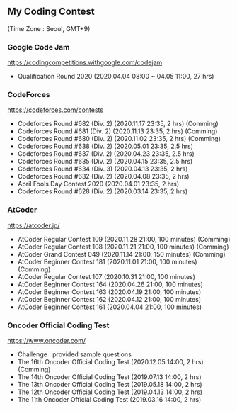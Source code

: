## My Coding Contest
(Time Zone : Seoul, GMT+9)


### Google Code Jam
https://codingcompetitions.withgoogle.com/codejam
- Qualification Round 2020 (2020.04.04 08:00 ~ 04.05 11:00, 27 hrs)


### CodeForces
https://codeforces.com/contests
- Codeforces Round #682 (Div. 2) (2020.11.17 23:35, 2 hrs) (Comming)
- Codeforces Round #681 (Div. 2) (2020.11.13 23:35, 2 hrs) (Comming)
- Codeforces Round #680 (Div. 2) (2020.11.02 23:35, 2 hrs) (Comming)
- Codeforces Round #638 (Div. 2) (2020.05.01 23:35, 2.5 hrs)
- Codeforces Round #637 (Div. 2) (2020.04.23 23:35, 2.5 hrs)
- Codeforces Round #635 (Div. 2) (2020.04.15 23:35, 2.5 hrs)
- Codeforces Round #634 (Div. 3) (2020.04.13 23:35, 2 hrs)
- Codeforces Round #632 (Div. 2) (2020.04.08 23:35, 2 hrs)
- April Fools Day Contest 2020 (2020.04.01 23:35, 2 hrs)
- Codeforces Round #628 (Div. 2) (2020.03.14 23:35, 2 hrs)


### AtCoder
https://atcoder.jp/
- AtCoder Regular Contest 109 (2020.11.28 21:00, 100 minutes) (Comming)
- AtCoder Regular Contest 108 (2020.11.21 21:00, 100 minutes) (Comming)
- AtCoder Grand Contest 049 (2020.11.14 21:00, 150 minutes) (Comming)
- AtCoder Beginner Contest 181 (2020.11.01 21:00, 100 minutes) (Comming)
- AtCoder Regular Contest 107 (2020.10.31 21:00, 100 minutes)
- AtCoder Beginner Contest 164 (2020.04.26 21:00, 100 minutes)
- AtCoder Beginner Contest 163 (2020.04.19 21:00, 100 minutes)
- AtCoder Beginner Contest 162 (2020.04.12 21:00, 100 minutes)
- AtCoder Beginner Contest 161 (2020.04.04 21:00, 100 minutes)


### Oncoder Official Coding Test
https://www.oncoder.com/
- Challenge : provided sample questions
- The 16th Oncoder Official Coding Test (2020.12.05 14:00, 2 hrs) (Comming)
- The 14th Oncoder Official Coding Test (2019.07.13 14:00, 2 hrs)
- The 13th Oncoder Official Coding Test (2019.05.18 14:00, 2 hrs)
- The 12th Oncoder Official Coding Test (2019.04.13 14:00, 2 hrs)
- The 11th Oncoder Official Coding Test (2019.03.16 14:00, 2 hrs)
